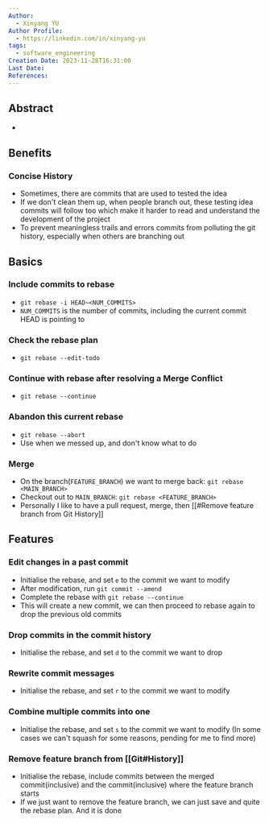 ```yaml
---
Author:
  - Xinyang YU
Author Profile:
  - https://linkedin.com/in/xinyang-yu
tags:
  - software_engineering
Creation Date: 2023-11-28T16:31:00
Last Date: 
References:
---
```

## Abstract
- 


## Benefits
### Concise History
- Sometimes, there are commits that are used to tested the idea
- If we don't clean them up, when people branch out, these testing idea commits will follow too which make it harder to read and understand the development of the project
- To prevent meaningless trails and errors commits from polluting the git history, especially when others are branching out

## Basics
### Include commits to rebase
- `git rebase -i HEAD~<NUM_COMMITS>`
- `NUM_COMMITS` is the number of commits, including the current commit HEAD is pointing to
### Check the rebase plan
- `git rebase --edit-todo`
### Continue with rebase after resolving a Merge Conflict
- `git rebase --continue`
### Abandon this current rebase
- `git rebase --abort`
- Use when we messed up, and don't know what to do
### Merge 
- On the branch(`FEATURE_BRANCH`) we want to merge back: `git rebase <MAIN_BRANCH>`
- Checkout out to `MAIN_BRANCH`: `git rebase <FEATURE_BRANCH>`
- Personally I like to have a pull request, merge, then [[#Remove feature branch from Git History]]


## Features
### Edit changes in a past commit
- Initialise the rebase, and set `e` to the commit we want to modify
- After modification, run `git commit --amend`
- Complete the rebase with `git rebase --continue`
- This will create a new commit, we can then proceed to rebase again to drop the previous old commits
### Drop commits in the commit history
- Initialise the rebase, and set `d` to the commit we want to drop
### Rewrite commit messages
- Initialise the rebase, and set `r` to the commit we want to modify
### Combine multiple commits into one
- Initialise the rebase, and set `s` to the commit we want to modify (In some cases we can't squash for some reasons, pending for me to find more)
### Remove feature branch from [[Git#History]]
- Initialise the rebase, include commits between the merged commit(inclusive) and the commit(inclusive) where the feature branch starts 
- If we just want to remove the feature branch, we can just save and quite the rebase plan. And it is done